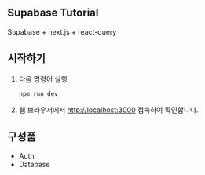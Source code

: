 ## Supabase Tutorial

Supabase + next.js + react-query

## 시작하기
1. 다음 명령어 실행
   ```bash
   npm run dev
   ```
2. 웹 브라우저에서 [http://localhost:3000](http://localhost:3000) 접속하여 확인합니다.


## 구성품
 - Auth
 - Database
